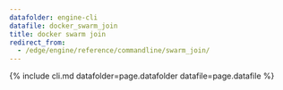```yaml
---
datafolder: engine-cli
datafile: docker_swarm_join
title: docker swarm join
redirect_from:
  - /edge/engine/reference/commandline/swarm_join/
---
```

<!--
This page is automatically generated from Docker's source code. If you want to
suggest a change to the text that appears here, open a ticket or pull request
in the source repository on GitHub:

https://github.com/docker/cli
-->

{% include cli.md datafolder=page.datafolder datafile=page.datafile %}
